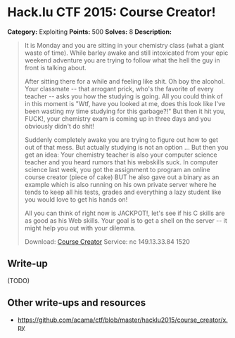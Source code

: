 # Hack.lu CTF 2015: Course Creator!

**Category:** Exploiting
**Points:** 500
**Solves:** 8
**Description:**

> It is Monday and you are sitting in your chemistry class (what a giant waste of time). While barley awake and still intoxicated from your epic weekend adventure you are trying to follow what the hell the guy in front is talking about.
> 
> After sitting there for a while and feeling like shit. Oh boy the alcohol. Your classmate -- that arrogant prick, who's the favorite of every teacher -- asks you how the studying is going. All you could think of in this moment is "Wtf, have you looked at me, does this look like I've been wasting my time studying for this garbage?!" But then it hit you, FUCK!, your chemistry exam is coming up in three days and you obviously didn't do shit!
> 
> Suddenly completely awake you are trying to figure out how to get out of that mess. But actually studying is not an option ... But then you get an idea: Your chemistry teacher is also your computer science teacher and you heard rumors that his webskills suck. In computer science last week, you got the assignment to program an online course creator (piece of cake) BUT he also gave out a binary as an example which is also running on his own private server where he tends to keep all his tests, grades and everything a lazy student like you would love to get his hands on!
> 
> All you can think of right now is JACKPOT!, let's see if his C skills are as good as his Web skills. Your goal is to get a shell on the server -- it might help you out with your dilemma.
> 
> Download: [Course Creator](course_creator_cdc4c575f7bf08f82d0536c17e2f7b47)
> Service: nc 149.13.33.84 1520 


## Write-up

(TODO)

## Other write-ups and resources

* <https://github.com/acama/ctf/blob/master/hacklu2015/course_creator/x.py>
